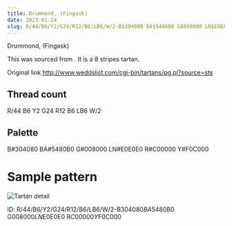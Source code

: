 ```yaml
---
title: Drummond, (Fingask)
date: 2023-01-24
slug: R/44/B6/Y2/G24/R12/B6/LB6/W/2-B$304080 BA$5480B0 G$008000 LN$E0E0E0 R$C00000 Y$F0C000
---
```

Drummond, (Fingask)

This was sourced from <no value>.  It is a 8 stripes tartan.

Original link http://www.weddslist.com/cgi-bin/tartans/pg.pl?source=sts

## Thread count
R/44 B6 Y2 G24 R12 B6 LB6 W/2

## Palette
B#304080 BA#5480B0 G#008000 LN#E0E0E0 R#C00000 Y#F0C000

# Sample pattern

![Tartan detail](tartan.png "R/44 B6 Y2 G24 R12 B6 LB6 W/2 tartan")

ID: R/44/B6/Y2/G24/R12/B6/LB6/W/2-B$304080 BA$5480B0 G$008000 LN$E0E0E0 R$C00000 Y$F0C000